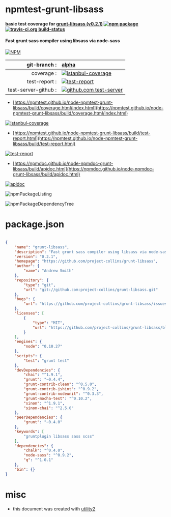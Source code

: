# npmtest-grunt-libsass

#### basic test coverage for  [grunt-libsass (v0.2.1)](https://github.com/project-collins/grunt-libsass)  [![npm package](https://img.shields.io/npm/v/npmtest-grunt-libsass.svg?style=flat-square)](https://www.npmjs.org/package/npmtest-grunt-libsass) [![travis-ci.org build-status](https://api.travis-ci.org/npmtest/node-npmtest-grunt-libsass.svg)](https://travis-ci.org/npmtest/node-npmtest-grunt-libsass)

#### Fast grunt sass compiler using libsass via node-sass

[![NPM](https://nodei.co/npm/grunt-libsass.png?downloads=true&downloadRank=true&stars=true)](https://www.npmjs.com/package/grunt-libsass)

| git-branch : | [alpha](https://github.com/npmtest/node-npmtest-grunt-libsass/tree/alpha)|
|--:|:--|
| coverage : | [![istanbul-coverage](https://npmtest.github.io/node-npmtest-grunt-libsass/build/coverage.badge.svg)](https://npmtest.github.io/node-npmtest-grunt-libsass/build/coverage.html/index.html)|
| test-report : | [![test-report](https://npmtest.github.io/node-npmtest-grunt-libsass/build/test-report.badge.svg)](https://npmtest.github.io/node-npmtest-grunt-libsass/build/test-report.html)|
| test-server-github : | [![github.com test-server](https://npmtest.github.io/node-npmtest-grunt-libsass/GitHub-Mark-32px.png)](https://npmtest.github.io/node-npmtest-grunt-libsass/build/app/index.html) | | build-artifacts : | [![build-artifacts](https://npmtest.github.io/node-npmtest-grunt-libsass/glyphicons_144_folder_open.png)](https://github.com/npmtest/node-npmtest-grunt-libsass/tree/gh-pages/build)|

- [https://npmtest.github.io/node-npmtest-grunt-libsass/build/coverage.html/index.html](https://npmtest.github.io/node-npmtest-grunt-libsass/build/coverage.html/index.html)

[![istanbul-coverage](https://npmtest.github.io/node-npmtest-grunt-libsass/build/screenCapture.buildCi.browser.%252Ftmp%252Fbuild%252Fcoverage.lib.html.png)](https://npmtest.github.io/node-npmtest-grunt-libsass/build/coverage.html/index.html)

- [https://npmtest.github.io/node-npmtest-grunt-libsass/build/test-report.html](https://npmtest.github.io/node-npmtest-grunt-libsass/build/test-report.html)

[![test-report](https://npmtest.github.io/node-npmtest-grunt-libsass/build/screenCapture.buildCi.browser.%252Ftmp%252Fbuild%252Ftest-report.html.png)](https://npmtest.github.io/node-npmtest-grunt-libsass/build/test-report.html)

- [https://npmdoc.github.io/node-npmdoc-grunt-libsass/build/apidoc.html](https://npmdoc.github.io/node-npmdoc-grunt-libsass/build/apidoc.html)

[![apidoc](https://npmdoc.github.io/node-npmdoc-grunt-libsass/build/screenCapture.buildCi.browser.%252Ftmp%252Fbuild%252Fapidoc.html.png)](https://npmdoc.github.io/node-npmdoc-grunt-libsass/build/apidoc.html)

![npmPackageListing](https://npmtest.github.io/node-npmtest-grunt-libsass/build/screenCapture.npmPackageListing.svg)

![npmPackageDependencyTree](https://npmtest.github.io/node-npmtest-grunt-libsass/build/screenCapture.npmPackageDependencyTree.svg)



# package.json

```json

{
    "name": "grunt-libsass",
    "description": "Fast grunt sass compiler using libsass via node-sass",
    "version": "0.2.1",
    "homepage": "https://github.com/project-collins/grunt-libsass",
    "author": {
        "name": "Andrew Smith"
    },
    "repository": {
        "type": "git",
        "url": "git://github.com:project-collins/grunt-libsass.git"
    },
    "bugs": {
        "url": "https://github.com/project-collins/grunt-libsass/issues"
    },
    "licenses": [
        {
            "type": "MIT",
            "url": "https://github.com/project-collins/grunt-libsass/blob/master/LICENSE-MIT"
        }
    ],
    "engines": {
        "node": "0.10.27"
    },
    "scripts": {
        "test": "grunt test"
    },
    "devDependencies": {
        "chai": "^1.9.1",
        "grunt": "~0.4.4",
        "grunt-contrib-clean": "^0.5.0",
        "grunt-contrib-jshint": "^0.9.2",
        "grunt-contrib-nodeunit": "^0.3.3",
        "grunt-mocha-test": "^0.10.2",
        "sinon": "^1.9.1",
        "sinon-chai": "^2.5.0"
    },
    "peerDependencies": {
        "grunt": "~0.4.0"
    },
    "keywords": [
        "gruntplugin libsass sass scss"
    ],
    "dependencies": {
        "chalk": "^0.4.0",
        "node-sass": "^0.9.2",
        "q": "^1.0.1"
    },
    "bin": {}
}
```



# misc
- this document was created with [utility2](https://github.com/kaizhu256/node-utility2)

